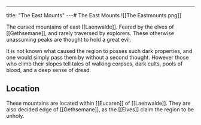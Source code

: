 ---
title: "The East Mounts"
---# The East Mounts
![[The Eastmounts.png]]

The cursed mountains of east [[Laenwalde]]. Feared by the elves of [[Gethsemane]], and rarely traversed by explorers. These otherwise unassuming peaks are thought to hold a great evil.

It is not known what caused the region to posses such dark properties, and one would simply pass them by without a second thought. However those who climb their slopes tell tales of walking corpses, dark cults, pools of blood, and a deep sense of dread.

## Location
These mountains are located within [[Eucaren]] of [[Laenwalde]]. They are also decided edge of [[Gethsemane]], as the [[Elves]] claim the region to be unholy.